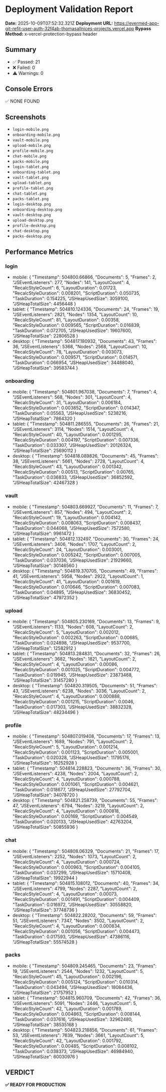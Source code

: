 # Deployment Validation Report

**Date:** 2025-10-09T07:52:32.321Z
**Deployment URL:** https://evermed-app-git-refit-user-auth-32f4ab-thomasallnices-projects.vercel.app
**Bypass Method:** x-vercel-protection-bypass header

## Summary
- ✅ Passed: 21
- ❌ Failed: 0
- ⚠️ Warnings: 0

## Console Errors
✅ NONE FOUND

## Screenshots
- `login-mobile.png`
- `onboarding-mobile.png`
- `vault-mobile.png`
- `upload-mobile.png`
- `profile-mobile.png`
- `chat-mobile.png`
- `packs-mobile.png`
- `login-tablet.png`
- `onboarding-tablet.png`
- `vault-tablet.png`
- `upload-tablet.png`
- `profile-tablet.png`
- `chat-tablet.png`
- `packs-tablet.png`
- `login-desktop.png`
- `onboarding-desktop.png`
- `vault-desktop.png`
- `upload-desktop.png`
- `profile-desktop.png`
- `chat-desktop.png`
- `packs-desktop.png`

## Performance Metrics
### login
- mobile: {
  "Timestamp": 504800.66866,
  "Documents": 5,
  "Frames": 2,
  "JSEventListeners": 277,
  "Nodes": 141,
  "LayoutCount": 4,
  "RecalcStyleCount": 6,
  "LayoutDuration": 0.01723,
  "RecalcStyleDuration": 0.008201,
  "ScriptDuration": 0.050735,
  "TaskDuration": 0.154225,
  "JSHeapUsedSize": 3059100,
  "JSHeapTotalSize": 4456448
}
- tablet: {
  "Timestamp": 504810.124336,
  "Documents": 24,
  "Frames": 19,
  "JSEventListeners": 2821,
  "Nodes": 1354,
  "LayoutCount": 10,
  "RecalcStyleCount": 81,
  "LayoutDuration": 0.00358,
  "RecalcStyleDuration": 0.009565,
  "ScriptDuration": 0.016839,
  "TaskDuration": 0.072705,
  "JSHeapUsedSize": 19607600,
  "JSHeapTotalSize": 22806528
}
- desktop: {
  "Timestamp": 504817.180932,
  "Documents": 43,
  "Frames": 36,
  "JSEventListeners": 5368,
  "Nodes": 2568,
  "LayoutCount": 10,
  "RecalcStyleCount": 78,
  "LayoutDuration": 0.003073,
  "RecalcStyleDuration": 0.009571,
  "ScriptDuration": 0.014571,
  "TaskDuration": 0.066954,
  "JSHeapUsedSize": 34488040,
  "JSHeapTotalSize": 39583744
}

### onboarding
- mobile: {
  "Timestamp": 504801.967038,
  "Documents": 7,
  "Frames": 4,
  "JSEventListeners": 568,
  "Nodes": 301,
  "LayoutCount": 4,
  "RecalcStyleCount": 31,
  "LayoutDuration": 0.006184,
  "RecalcStyleDuration": 0.003852,
  "ScriptDuration": 0.014347,
  "TaskDuration": 0.05563,
  "JSHeapUsedSize": 5238216,
  "JSHeapTotalSize": 7864320
}
- tablet: {
  "Timestamp": 504811.286555,
  "Documents": 26,
  "Frames": 21,
  "JSEventListeners": 3114,
  "Nodes": 1514,
  "LayoutCount": 4,
  "RecalcStyleCount": 40,
  "LayoutDuration": 0.001295,
  "RecalcStyleDuration": 0.004197,
  "ScriptDuration": 0.007336,
  "TaskDuration": 0.033307,
  "JSHeapUsedSize": 20126324,
  "JSHeapTotalSize": 25690112
}
- desktop: {
  "Timestamp": 504818.089826,
  "Documents": 45,
  "Frames": 38,
  "JSEventListeners": 5661,
  "Nodes": 2728,
  "LayoutCount": 4,
  "RecalcStyleCount": 43,
  "LayoutDuration": 0.001342,
  "RecalcStyleDuration": 0.00513,
  "ScriptDuration": 0.00765,
  "TaskDuration": 0.036833,
  "JSHeapUsedSize": 36852592,
  "JSHeapTotalSize": 42467328
}

### vault
- mobile: {
  "Timestamp": 504803.669927,
  "Documents": 11,
  "Frames": 7,
  "JSEventListeners": 857,
  "Nodes": 494,
  "LayoutCount": 2,
  "RecalcStyleCount": 19,
  "LayoutDuration": 0.004142,
  "RecalcStyleDuration": 0.008063,
  "ScriptDuration": 0.008437,
  "TaskDuration": 0.044068,
  "JSHeapUsedSize": 7572580,
  "JSHeapTotalSize": 9961472
}
- tablet: {
  "Timestamp": 504812.132497,
  "Documents": 30,
  "Frames": 24,
  "JSEventListeners": 3406,
  "Nodes": 1707,
  "LayoutCount": 2,
  "RecalcStyleCount": 24,
  "LayoutDuration": 0.003001,
  "RecalcStyleDuration": 0.005242,
  "ScriptDuration": 0.007005,
  "TaskDuration": 0.037036,
  "JSHeapUsedSize": 21929660,
  "JSHeapTotalSize": 30146560
}
- desktop: {
  "Timestamp": 504819.370705,
  "Documents": 49,
  "Frames": 41,
  "JSEventListeners": 5958,
  "Nodes": 2922,
  "LayoutCount": 1,
  "RecalcStyleCount": 41,
  "LayoutDuration": 0.001619,
  "RecalcStyleDuration": 0.010646,
  "ScriptDuration": 0.007083,
  "TaskDuration": 0.04895,
  "JSHeapUsedSize": 36830452,
  "JSHeapTotalSize": 47972352
}

### upload
- mobile: {
  "Timestamp": 504805.230169,
  "Documents": 13,
  "Frames": 9,
  "JSEventListeners": 1133,
  "Nodes": 608,
  "LayoutCount": 2,
  "RecalcStyleCount": 5,
  "LayoutDuration": 0.002012,
  "RecalcStyleDuration": 0.002263,
  "ScriptDuration": 0.00685,
  "TaskDuration": 0.024898,
  "JSHeapUsedSize": 9537700,
  "JSHeapTotalSize": 12582912
}
- tablet: {
  "Timestamp": 504813.284831,
  "Documents": 32,
  "Frames": 26,
  "JSEventListeners": 3682,
  "Nodes": 1821,
  "LayoutCount": 2,
  "RecalcStyleCount": 4,
  "LayoutDuration": 0.00086,
  "RecalcStyleDuration": 0.001025,
  "ScriptDuration": 0.004772,
  "TaskDuration": 0.019945,
  "JSHeapUsedSize": 23873468,
  "JSHeapTotalSize": 31457280
}
- desktop: {
  "Timestamp": 504820.319505,
  "Documents": 51,
  "Frames": 43,
  "JSEventListeners": 6238,
  "Nodes": 3036,
  "LayoutCount": 2,
  "RecalcStyleCount": 4,
  "LayoutDuration": 0.000888,
  "RecalcStyleDuration": 0.001215,
  "ScriptDuration": 0.0046,
  "TaskDuration": 0.017303,
  "JSHeapUsedSize": 38832328,
  "JSHeapTotalSize": 48234496
}

### profile
- mobile: {
  "Timestamp": 504807.019408,
  "Documents": 17,
  "Frames": 13,
  "JSEventListeners": 1689,
  "Nodes": 791,
  "LayoutCount": 2,
  "RecalcStyleCount": 5,
  "LayoutDuration": 0.001214,
  "RecalcStyleDuration": 0.001123,
  "ScriptDuration": 0.005001,
  "TaskDuration": 0.020328,
  "JSHeapUsedSize": 11795176,
  "JSHeapTotalSize": 16252928
}
- tablet: {
  "Timestamp": 504814.228823,
  "Documents": 36,
  "Frames": 30,
  "JSEventListeners": 4238,
  "Nodes": 2004,
  "LayoutCount": 2,
  "RecalcStyleCount": 4,
  "LayoutDuration": 0.000788,
  "RecalcStyleDuration": 0.001061,
  "ScriptDuration": 0.004621,
  "TaskDuration": 0.018677,
  "JSHeapUsedSize": 27792704,
  "JSHeapTotalSize": 34078720
}
- desktop: {
  "Timestamp": 504821.258739,
  "Documents": 55,
  "Frames": 47,
  "JSEventListeners": 6794,
  "Nodes": 3219,
  "LayoutCount": 2,
  "RecalcStyleCount": 4,
  "LayoutDuration": 0.000818,
  "RecalcStyleDuration": 0.00169,
  "ScriptDuration": 0.004549,
  "TaskDuration": 0.020133,
  "JSHeapUsedSize": 42763204,
  "JSHeapTotalSize": 50855936
}

### chat
- mobile: {
  "Timestamp": 504808.06329,
  "Documents": 21,
  "Frames": 17,
  "JSEventListeners": 2252,
  "Nodes": 1073,
  "LayoutCount": 2,
  "RecalcStyleCount": 4,
  "LayoutDuration": 0.000724,
  "RecalcStyleDuration": 0.000963,
  "ScriptDuration": 0.004105,
  "TaskDuration": 0.037299,
  "JSHeapUsedSize": 15710408,
  "JSHeapTotalSize": 19922944
}
- tablet: {
  "Timestamp": 504815.108012,
  "Documents": 40,
  "Frames": 34,
  "JSEventListeners": 4799,
  "Nodes": 2287,
  "LayoutCount": 2,
  "RecalcStyleCount": 4,
  "LayoutDuration": 0.00073,
  "RecalcStyleDuration": 0.001491,
  "ScriptDuration": 0.004409,
  "TaskDuration": 0.016972,
  "JSHeapUsedSize": 30558820,
  "JSHeapTotalSize": 37748736
}
- desktop: {
  "Timestamp": 504822.28202,
  "Documents": 59,
  "Frames": 51,
  "JSEventListeners": 7347,
  "Nodes": 3502,
  "LayoutCount": 2,
  "RecalcStyleCount": 4,
  "LayoutDuration": 0.000834,
  "RecalcStyleDuration": 0.001056,
  "ScriptDuration": 0.004473,
  "TaskDuration": 0.017593,
  "JSHeapUsedSize": 47386116,
  "JSHeapTotalSize": 55574528
}

### packs
- mobile: {
  "Timestamp": 504809.245465,
  "Documents": 23,
  "Frames": 19,
  "JSEventListeners": 2544,
  "Nodes": 1232,
  "LayoutCount": 5,
  "RecalcStyleCount": 45,
  "LayoutDuration": 0.002196,
  "RecalcStyleDuration": 0.005124,
  "ScriptDuration": 0.010314,
  "TaskDuration": 0.043494,
  "JSHeapUsedSize": 18084436,
  "JSHeapTotalSize": 21757952
}
- tablet: {
  "Timestamp": 504815.960709,
  "Documents": 42,
  "Frames": 36,
  "JSEventListeners": 5091,
  "Nodes": 2446,
  "LayoutCount": 5,
  "RecalcStyleCount": 42,
  "LayoutDuration": 0.001789,
  "RecalcStyleDuration": 0.004863,
  "ScriptDuration": 0.008144,
  "TaskDuration": 0.037616,
  "JSHeapUsedSize": 32962480,
  "JSHeapTotalSize": 38535168
}
- desktop: {
  "Timestamp": 504823.218856,
  "Documents": 61,
  "Frames": 53,
  "JSEventListeners": 7639,
  "Nodes": 3661,
  "LayoutCount": 5,
  "RecalcStyleCount": 42,
  "LayoutDuration": 0.001792,
  "RecalcStyleDuration": 0.00485,
  "ScriptDuration": 0.008102,
  "TaskDuration": 0.038373,
  "JSHeapUsedSize": 46984940,
  "JSHeapTotalSize": 60030976
}

## VERDICT
**✅ READY FOR PRODUCTION**


